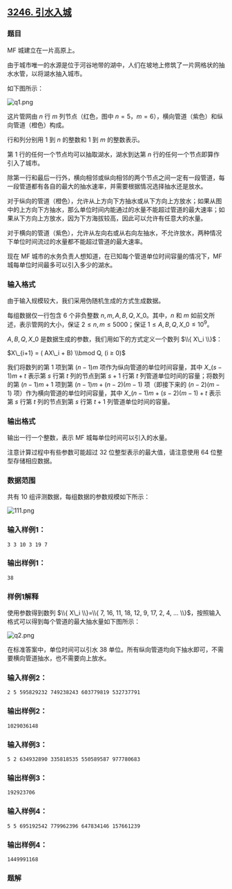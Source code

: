 ## [3246\. 引水入城](https://www.acwing.com/problem/content/3249/)

### 题目

MF 城建立在一片高原上。

由于城市唯一的水源是位于河谷地带的湖中，人们在坡地上修筑了一片网格状的抽水水管，以将湖水抽入城市。

如下图所示：

![q1.png](https://cdn.acwing.com/media/article/image/2021/02/04/19_998f017966-q1.png)

这片管网由 $n$ 行 $m$ 列节点（红色，图中 $n = 5$，$m = 6$），横向管道（紫色）和纵向管道（橙色）构成。

行和列分别用 $1$ 到 $n$ 的整数和 $1$ 到 $m$ 的整数表示。

第 $1$ 行的任何一个节点均可以抽取湖水，湖水到达第 $n$ 行的任何一个节点即算作引入了城市。

除第一行和最后一行外，横向相邻或纵向相邻的两个节点之间一定有一段管道，每一段管道都有各自的最大的抽水速率，并需要根据情况选择抽水还是放水。

对于纵向的管道（橙色），允许从上方向下方抽水或从下方向上方放水；如果从图中的上方向下方抽水，那么单位时间内能通过的水量不能超过管道的最大速率；如果从下方向上方放水，因为下方海拔较高，因此可以允许有任意大的水量。

对于横向的管道（紫色），允许从左向右或从右向左抽水，不允许放水，两种情况下单位时间流过的水量都不能超过管道的最大速率。

现在 MF 城市的水务负责人想知道，在已知每个管道单位时间容量的情况下，MF 城每单位时间最多可以引入多少的湖水。

### 输入格式

由于输入规模较大，我们采用伪随机生成的方式生成数据。

每组数据仅一行包含 $6$ 个非负整数 $n, m, A, B, Q, X\_0$。其中，$n$ 和 $m$ 如前文所述，表示管网的大小，保证 $2 ≤ n, m ≤ 5000$；保证 $1 ≤ A, B, Q, X\_0 ≤ 10^9$。

$A, B, Q, X\_0$ 是数据生成的参数，我们用如下的方式定义一个数列 $\\{ X\_i \\}$：

$X\_{i+1} = ( AX\_i + B) \\bmod Q, (i ≥ 0)$

我们将数列的第 $1$ 项到第 $(n-1)m$ 项作为纵向管道的单位时间容量，其中 $X\_{(s-1)m+t}$ 表示第 $s$ 行第 $t$ 列的节点到第 $s+1$ 行第 $t$ 列管道单位时间的容量；将数列的第 $(n-1)m+1$ 项到第 $(n-1)m+(n-2)(m-1)$ 项（即接下来的 $(n-2)(m-1)$ 项）作为横向管道的单位时间容量，其中 $X\_{(n-1)m+(s-2)(m-1)+t}$ 表示第 $s$ 行第 $t$ 列的节点到第 $s$ 行第 $t+1$ 列管道单位时间的容量。

### 输出格式

输出一行一个整数，表示 MF 城每单位时间可以引入的水量。

注意计算过程中有些参数可能超过 $32$ 位整型表示的最大值，请注意使用 $64$ 位整型存储相应数据。

### 数据范围

共有 $10$ 组评测数据，每组数据的参数规模如下所示：

![111.png](https://cdn.acwing.com/media/article/image/2021/02/04/19_c000246666-111.png)

### 输入样例1：

```
3 3 10 3 19 7
```

### 输出样例1：

```
38
```

### 样例1解释

使用参数得到数列 $\\{ X\_i \\}=\\{ 7, 16, 11, 18, 12, 9, 17, 2, 4, … \\}$，按照输入格式可以得到每个管道的最大抽水量如下图所示：

![q2.png](https://cdn.acwing.com/media/article/image/2021/02/04/19_1a45517566-q2.png)

在标准答案中，单位时间可以引水 $38$ 单位。所有纵向管道均向下抽水即可，不需要横向管道抽水，也不需要向上放水。

### 输入样例2：

```
2 5 595829232 749238243 603779819 532737791
```

### 输出样例2：

```
1029036148
```

### 输入样例3：

```
5 2 634932890 335818535 550589587 977780683
```

### 输出样例3：

```
192923706
```

### 输入样例4：

```
5 5 695192542 779962396 647834146 157661239
```

### 输出样例4：

```
1449991168
```

### 题解


